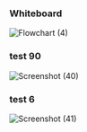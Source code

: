 ### Whiteboard
![Flowchart (4)](https://user-images.githubusercontent.com/98964675/159739014-106139b4-d49f-4316-ba0a-c8e4ca9c36ec.jpg)
### test 90
![Screenshot (40)](https://user-images.githubusercontent.com/98964675/159555768-e95bfdc3-9bdb-420a-983b-f9172c9969d3.png)
### test 6
![Screenshot (41)](https://user-images.githubusercontent.com/98964675/159555850-5771bc4b-5f5d-47be-b2b7-b00e6c62bc50.png)
